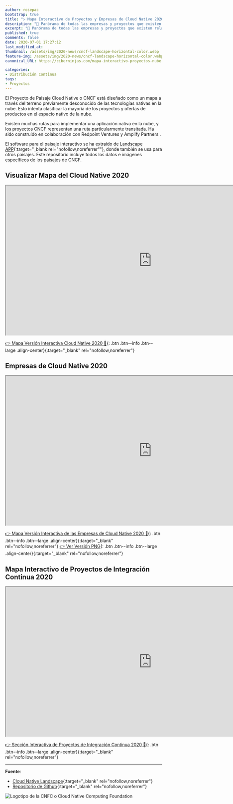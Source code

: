 ```yaml
---
author: rosepac
bootstrap: true
title: "▷ Mapa Interactivo de Proyectos y Empresas de Cloud Native 2020 👨‍💻 "
description: "🌟 Panórama de todas las empresas y proyectos que existen relacionados con la Nube Nativa o Cloud Native"
excerpt: "🌟 Panórama de todas las empresas y proyectos que existen relacionados con la Nube Nativa o Cloud Native"
published: true
comments: false
date: 2020-07-01 17:27:12
last_modified_at: 
thumbnail: /assets/img/2020-news/cncf-landscape-horizontal-color.webp
feature-img: /assets/img/2020-news/cncf-landscape-horizontal-color.webp
canonical_URL: https://ciberninjas.com/mapa-interactivo-proyectos-nube-nativa/

categories:
- Distribución Continua
tags:
- Proyectos
---
```


El Proyecto de Paisaje Cloud Native o CNCF está diseñado como un mapa a través del terreno previamente desconocido de las tecnologías nativas en la nube. Esto intenta clasificar la mayoría de los proyectos y ofertas de productos en el espacio nativo de la nube.

Existen muchas rutas para implementar una aplicación nativa en la nube, y los proyectos CNCF representan una ruta particularmente transitada. Ha sido construido en colaboración con Redpoint Ventures y Amplify Partners .

El software para el paisaje interactivo se ha extraído de [Landscape APP](https://github.com/cncf/landscapeapp){:target="_blank rel="nofollow,noreferrer""}, donde también se usa para otros paisajes. Este repositorio incluye todos los datos e imágenes específicos de los paisajes de CNCF.


## Visualizar Mapa del Cloud Native 2020

<iframe src="https://drive.google.com/file/d/1rJYvT8stuQGdC9flxfS6YZIM6tvfwLlx/preview" width="935" height="480"></iframe>

[👉 Mapa Versión Interactiva Cloud Native 2020 🔨](https://landscape.cncf.io/){: .btn .btn--info .btn--large .align-center}{:target="_blank" rel="nofollow,noreferrer"}

## Empresas de Cloud Native 2020

<iframe src="https://drive.google.com/file/d/1YE5QRDGdGdQ9wOuwUJeqxAyAjmMGInO5/preview" width="935" height="480"></iframe>

[👉 Mapa Versión Interactiva de las Empresas de Cloud Native 2020 🔨](https://landscape.cncf.io/format=members){: .btn .btn--info .btn--large .align-center}{:target="_blank" rel="nofollow,noreferrer"}
[👉 Ver Versión PNG](https://i.ibb.co/H7bMp0j/members.png){: .btn .btn--info .btn--large .align-center}{:target="_blank" rel="nofollow,noreferrer"}

## Mapa Interactivo de Proyectos de Integración Continua 2020

<iframe src="https://drive.google.com/file/d/112z7x5umj2a3bKs9_p7k9Wu5Ygiiffgk/preview" width="935" height="480"></iframe>

[👉 Sección Interactiva de Proyectos de Integración Continua 2020 🔨](https://landscape.cncf.io/category=continuous-integration-delivery&format=card-mode&grouping=category){: .btn .btn--info .btn--large .align-center}{:target="_blank" rel="nofollow,noreferrer"}

-----

**Fuente**:

* [Cloud Native Landscape](https://landscape.cncf.io/){:target="_blank" rel="nofollow,noreferrer"}
* [Repositorio de Github](https://github.com/cncf/landscape#cloud-native-landscape){:target="_blank" rel="nofollow,noreferrer"}

![Logotipo de la CNFC o Cloud Native Computing Foundation](/assets/img/2020-news/cncf-landscape-horizontal-color.png)
